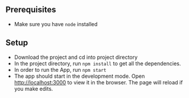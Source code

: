## Prerequisites

- Make sure you have `node` installed

## Setup

- Download the project and cd into project directory
- In the project directory, run `npm install` to get all the dependencies.
- In order to run the App, run `npm start`
- The app should start in the development mode. Open [http://localhost:3000](http://localhost:3000) to view it in the browser. The page will reload if you make edits.
